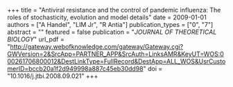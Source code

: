 +++
title = "Antiviral resistance and the control of pandemic influenza: The roles of stochasticity, evolution and model details"
date = 2009-01-01
authors = ["A Handel", "LIM Jr", "R Antia"]
publication_types = ["0", "7"]
abstract = ""
featured = false
publication = "*JOURNAL OF THEORETICAL BIOLOGY*"
url_pdf = "http://gateway.webofknowledge.com/gateway/Gateway.cgi?GWVersion=2&SrcApp=PARTNER_APP&SrcAuth=LinksAMR&KeyUT=WOS:000261706800012&DestLinkType=FullRecord&DestApp=ALL_WOS&UsrCustomerID=bccb20a1f2d949998a887c45eb30dd98"
doi = "10.1016/j.jtbi.2008.09.021"
+++

